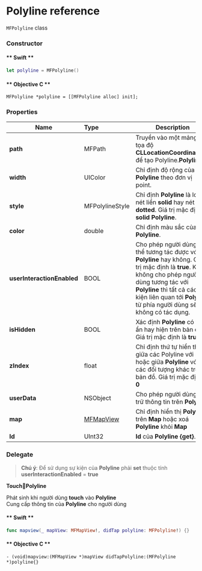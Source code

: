 # Polyline reference

`MFPolyline` class

### Constructor

<!-- tabs:start -->

#### ** Swift **

```swift 
let polyline = MFPolyline()
```

#### ** Objective C **

```objc 
MFPolyline *polyline = [[MFPolyline alloc] init];
```
<!-- tabs:end -->

### Properties

| Name                       | Type                   | Description                                                                                                             |
|----------------------------|:-----------------------|-------------------------------------------------------------------------------------------------------------------------|
| **path**                   | MFPath                 | Truyền vào một mảng các tọa độ **CLLocationCoordinate2D** để tạo Polyline.**Polyline**.                                 |
| **width**                  | UIColor                | Chỉ định độ rộng của **Polyline** theo đơn vị point.                                                                    |
| **style**                  | MFPolylineStyle        | Chỉ định **Polyline** là loại nét liền **solid** hay nét đứt **dotted**. Giá trị mặc định là **solid** **Polyline**.    |
| **color**                  | double                 | Chỉ định màu sắc của **Polyline**.                                                                                      |
| **userInteractionEnabled** | BOOL                   | Cho phép người dùng có thể tương tác được với **Polyline** hay không. Giá trị mặc định là **true**. Khi không cho phép người dùng tương tác với **Polyline** thì tất cả các sự kiện liên quan tới **Polyline** từ phía người dùng sẽ không có tác dụng.                                                                         |
| **isHidden**               | BOOL                   | Xác định **Polyline** có thể ẩn hay hiện trên bản đồ. Giá trị mặc định là **true**.                                     |
| **zIndex**                 | float                  | Chỉ định thứ tự hiển thị giữa các Polyline với nhau hoặc giữa **Polyline** với các đối tượng khác trên bản đồ. Giá trị mặc định là **0** |
| **userData**               | NSObject               | Cho phép người dùng lưu trữ thông tin trên **Polyline**.                                                                |
| **map**                    | [MFMapView](/reference/map?id=MFMapView)              | Chỉ định hiển thị **Polyline** trên **Map** hoặc xoá **Polyline** khỏi **Map**           |
| **Id**                     | UInt32                 | **Id** của **Polyline** **{get}**.                                                                                      |


### Delegate

  > **Chú ý**: Để sử dụng sự kiện của **Polyline** phải **set** thuộc tính **userInteractionEnabled** = **true**
  
  **TouchPolyline**

  Phát sinh khi người dùng **touch** vào **Polyline**
  </br>Cung cấp thông tin của **Polyline** cho người dùng

  <!-- tabs:start -->

  #### ** Swift **

  ```swift
  func mapview(_ mapView: MFMapView!, didTap polyline: MFPolyline!) {}
  ```

  #### ** Objective C **

  ```objc 
  - (void)mapview:(MFMapView *)mapView didTapPolyline:(MFPolyline *)polyline{}
  ```

  <!-- tabs:end -->
